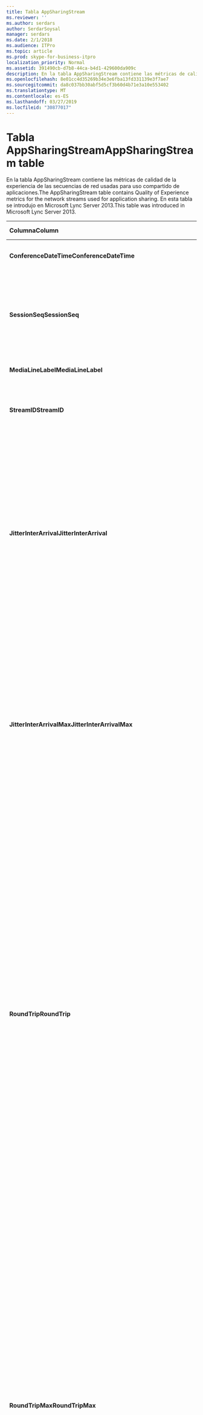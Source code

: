 ```yaml
---
title: Tabla AppSharingStream
ms.reviewer: ''
ms.author: serdars
author: SerdarSoysal
manager: serdars
ms.date: 2/1/2018
ms.audience: ITPro
ms.topic: article
ms.prod: skype-for-business-itpro
localization_priority: Normal
ms.assetid: 391490cb-d7b8-44ca-b4d1-429600da909c
description: En la tabla AppSharingStream contiene las métricas de calidad de la experiencia de las secuencias de red usadas para uso compartido de aplicaciones. En esta tabla se introdujo en Microsoft Lync Server 2013.
ms.openlocfilehash: 8e01cc4d35269b34e3e6fba13fd331139e3f7ae7
ms.sourcegitcommit: da8c037bb30abf5d5cf3b60d4b71e3a10e553402
ms.translationtype: MT
ms.contentlocale: es-ES
ms.lasthandoff: 03/27/2019
ms.locfileid: "30877017"
---
```

# <a name="appsharingstream-table"></a><span data-ttu-id="75a07-104">Tabla AppSharingStream</span><span class="sxs-lookup"><span data-stu-id="75a07-104">AppSharingStream table</span></span>
 
<span data-ttu-id="75a07-105">En la tabla AppSharingStream contiene las métricas de calidad de la experiencia de las secuencias de red usadas para uso compartido de aplicaciones.</span><span class="sxs-lookup"><span data-stu-id="75a07-105">The AppSharingStream table contains Quality of Experience metrics for the network streams used for application sharing.</span></span> <span data-ttu-id="75a07-106">En esta tabla se introdujo en Microsoft Lync Server 2013.</span><span class="sxs-lookup"><span data-stu-id="75a07-106">This table was introduced in Microsoft Lync Server 2013.</span></span>
  
|<span data-ttu-id="75a07-107">**Columna**</span><span class="sxs-lookup"><span data-stu-id="75a07-107">**Column**</span></span>|<span data-ttu-id="75a07-108">**Tipo de datos**</span><span class="sxs-lookup"><span data-stu-id="75a07-108">**Data Type**</span></span>|<span data-ttu-id="75a07-109">**Clave o índice**</span><span class="sxs-lookup"><span data-stu-id="75a07-109">**Key/Index**</span></span>|<span data-ttu-id="75a07-110">**Detalles**</span><span class="sxs-lookup"><span data-stu-id="75a07-110">**Details**</span></span>|
|:-----|:-----|:-----|:-----|
|<span data-ttu-id="75a07-111">**ConferenceDateTime**</span><span class="sxs-lookup"><span data-stu-id="75a07-111">**ConferenceDateTime**</span></span> <br/> |<span data-ttu-id="75a07-112">fecha y hora</span><span class="sxs-lookup"><span data-stu-id="75a07-112">dateTime</span></span>  <br/> |<span data-ttu-id="75a07-113">Principal, externa</span><span class="sxs-lookup"><span data-stu-id="75a07-113">Primary, Foreign</span></span>  <br/> |<span data-ttu-id="75a07-114">Fecha y hora en se inició la sesión.</span><span class="sxs-lookup"><span data-stu-id="75a07-114">Date and time that the session started.</span></span>  <br/> |
|<span data-ttu-id="75a07-115">**SessionSeq**</span><span class="sxs-lookup"><span data-stu-id="75a07-115">**SessionSeq**</span></span> <br/> |<span data-ttu-id="75a07-116">int</span><span class="sxs-lookup"><span data-stu-id="75a07-116">int</span></span>  <br/> |<span data-ttu-id="75a07-117">Principal, externa</span><span class="sxs-lookup"><span data-stu-id="75a07-117">Primary, Foreign</span></span>  <br/> |<span data-ttu-id="75a07-118">Identificador secuencial usado para distinguir entre las sesiones que iniciar en la misma fecha y al mismo tiempo.</span><span class="sxs-lookup"><span data-stu-id="75a07-118">Sequential identifier used to distinguish between sessions that started on the same date and at the same time.</span></span>  <br/> |
|<span data-ttu-id="75a07-119">**MediaLineLabel**</span><span class="sxs-lookup"><span data-stu-id="75a07-119">**MediaLineLabel**</span></span> <br/> |<span data-ttu-id="75a07-120">tinyint</span><span class="sxs-lookup"><span data-stu-id="75a07-120">tinyint</span></span>  <br/> |<span data-ttu-id="75a07-121">Principal, externa</span><span class="sxs-lookup"><span data-stu-id="75a07-121">Primary, Foreign</span></span>  <br/> | <span data-ttu-id="75a07-122">Consulte la [Tabla MediaLine](https://docs.microsoft.com/skypeforbusiness/schema-reference/quality-of-experience-qoe-database-schema/medialine-0).</span><span class="sxs-lookup"><span data-stu-id="75a07-122">See [MediaLine Table](https://docs.microsoft.com/skypeforbusiness/schema-reference/quality-of-experience-qoe-database-schema/medialine-0).</span></span> <br/> |
|<span data-ttu-id="75a07-123">**StreamID**</span><span class="sxs-lookup"><span data-stu-id="75a07-123">**StreamID**</span></span> <br/> |<span data-ttu-id="75a07-124">int</span><span class="sxs-lookup"><span data-stu-id="75a07-124">int</span></span>  <br/> |<span data-ttu-id="75a07-125">Primary</span><span class="sxs-lookup"><span data-stu-id="75a07-125">Primary</span></span>  <br/> |<span data-ttu-id="75a07-126">Identificador único de la aplicación de uso compartido de secuencia.</span><span class="sxs-lookup"><span data-stu-id="75a07-126">Unique identifier of the application sharing stream.</span></span>  <br/> |
|<span data-ttu-id="75a07-127">**JitterInterArrival**</span><span class="sxs-lookup"><span data-stu-id="75a07-127">**JitterInterArrival**</span></span> <br/> |<span data-ttu-id="75a07-128">int</span><span class="sxs-lookup"><span data-stu-id="75a07-128">int</span></span>  <br/> ||<span data-ttu-id="75a07-p103">Valor medio de las vibraciones detectadas entre la llagada de paquetes RTP. (La vibración es una forma de medir la "inestabilidad" de una llamada). Los valores altos de vibración suelen deberse a la congestión o a una sobrecarga del servidor multimedia y dan lugar a la distorsión o pérdida del audio.</span><span class="sxs-lookup"><span data-stu-id="75a07-p103">Average jitter detected between RTP packet arrivals. (Jitter is a measure of the "shakiness" of a call.) High jitter values are typically caused by congestion or an overloaded media server, and result in distorted or lost audio.</span></span>  <br/> |
|<span data-ttu-id="75a07-131">**JitterInterArrivalMax**</span><span class="sxs-lookup"><span data-stu-id="75a07-131">**JitterInterArrivalMax**</span></span> <br/> |<span data-ttu-id="75a07-132">int</span><span class="sxs-lookup"><span data-stu-id="75a07-132">int</span></span>  <br/> ||<span data-ttu-id="75a07-133">Vibración máxima detectado entre llegados de paquete RTP.</span><span class="sxs-lookup"><span data-stu-id="75a07-133">Maximum jitter detected between RTP packet arrivals.</span></span> <span data-ttu-id="75a07-134">(Vibración es una medida de la "inestabilidad" de una llamada). Los valores de vibración alta normalmente causados por la congestión o un servidor de medios sobrecargado y audio distorsionado o perdido como resultado.</span><span class="sxs-lookup"><span data-stu-id="75a07-134">(Jitter is a measure of the "shakiness" of a call.) High jitter values are typically caused by congestion or an overloaded media server, and result in distorted or lost audio.</span></span>  <br/> |
|<span data-ttu-id="75a07-135">**RoundTrip**</span><span class="sxs-lookup"><span data-stu-id="75a07-135">**RoundTrip**</span></span> <br/> |<span data-ttu-id="75a07-136">int</span><span class="sxs-lookup"><span data-stu-id="75a07-136">int</span></span>  <br/> ||<span data-ttu-id="75a07-p105">Tiempo medio (en milisegundos) necesario para que un paquete de protocolo de transporte en tiempo real (RTP) llegue a otro extremo y vuelva. Los tiempos de ida y vuelta de 200 milisegundos o menos se consideran de calidad aceptable.</span><span class="sxs-lookup"><span data-stu-id="75a07-p105">Average amount of (in milliseconds) required for a Real-Time Transport Protocol packet to travel to another endpoint and then back. Round-trip times of 200 milliseconds or less are considered of acceptable quality.</span></span>  <br/> <span data-ttu-id="75a07-p106">Los valores elevados en los tiempos del recorrido de ida y vuelta pueden deberse a que se trata de enrutamientos de llamadas internacionales, una configuración incorrecta del enrutamiento o a la sobrecarga en el servidor de medios y causan dificultades en las conversaciones de audio en tiempo real bidireccionales.</span><span class="sxs-lookup"><span data-stu-id="75a07-p106">High round-trip values can be caused by international call routing; a routing misconfiguration; or an overloaded media server. High round-trip times result in difficulties with two-way, real-time audio conversations.</span></span>  <br/> |
|<span data-ttu-id="75a07-141">**RoundTripMax**</span><span class="sxs-lookup"><span data-stu-id="75a07-141">**RoundTripMax**</span></span> <br/> |<span data-ttu-id="75a07-142">int</span><span class="sxs-lookup"><span data-stu-id="75a07-142">int</span></span>  <br/> ||<span data-ttu-id="75a07-143">Cantidad máxima de (en milisegundos) necesario para que viajar al otro extremo y, a continuación, hacer una copia de un paquete de protocolo de transporte en tiempo real.</span><span class="sxs-lookup"><span data-stu-id="75a07-143">Maximum amount of (in milliseconds) required for a Real-Time Transport Protocol packet to travel to another endpoint and then back.</span></span> <span data-ttu-id="75a07-144">Los tiempos de ida y vuelta de 200 milisegundos o menos se consideran de calidad aceptable.</span><span class="sxs-lookup"><span data-stu-id="75a07-144">Round-trip times of 200 milliseconds or less are considered of acceptable quality.</span></span>  <br/> <span data-ttu-id="75a07-p108">Los valores elevados en los tiempos del recorrido de ida y vuelta pueden deberse a que se trata de enrutamientos de llamadas internacionales, una configuración incorrecta del enrutamiento o a la sobrecarga en el servidor de medios y causan dificultades en las conversaciones de audio en tiempo real bidireccionales.</span><span class="sxs-lookup"><span data-stu-id="75a07-p108">High round-trip values can be caused by international call routing; a routing misconfiguration; or an overloaded media server. High round-trip times result in difficulties with two-way, real-time audio conversations.</span></span>  <br/> |
|<span data-ttu-id="75a07-147">**PacketLossRate**</span><span class="sxs-lookup"><span data-stu-id="75a07-147">**PacketLossRate**</span></span> <br/> |<span data-ttu-id="75a07-148">float</span><span class="sxs-lookup"><span data-stu-id="75a07-148">float</span></span>  <br/> ||<span data-ttu-id="75a07-p109">Tasa media de pérdida de paquetes RTP (se habla de pérdida de paquetes cuando los paquetes RTP, un protocolo utilizado para transmitir audio y vídeo a través de Internet, no llegan a su destino). Una tasa alta de pérdida se suele deber a la congestión, falta de ancho de banda, congestión o interferencias en una conexión inalámbrica o la sobrecarga de un servidor de medios. Generalmente, la pérdida de paquetes da lugar a la pérdida o la distorsión del audio.</span><span class="sxs-lookup"><span data-stu-id="75a07-p109">Average rate of Real-Time Transport Protocol (RTP) packet loss. (Packet loss occurs when RTP packets, a protocol used for transmitting audio and video across the Internet, failed to reach their destination.) High loss rates are generally caused by congestion; lack of bandwidth; wireless congestion or interference; or an overloaded media server. Packet loss typically results in distorted or lost audio.</span></span>  <br/> |
|<span data-ttu-id="75a07-152">**PacketLossRateMax**</span><span class="sxs-lookup"><span data-stu-id="75a07-152">**PacketLossRateMax**</span></span> <br/> |<span data-ttu-id="75a07-153">float</span><span class="sxs-lookup"><span data-stu-id="75a07-153">float</span></span>  <br/> ||<span data-ttu-id="75a07-154">Tasa máxima de pérdida de paquetes de protocolo de transporte en tiempo real (RTP).</span><span class="sxs-lookup"><span data-stu-id="75a07-154">Maximum rate of Real-Time Transport Protocol (RTP) packet loss.</span></span> <span data-ttu-id="75a07-155">(La pérdida de paquetes se produce cuando los paquetes de RTP, un protocolo que se usa para la transmisión de audio y vídeo a través de Internet, no se pudo llegar a su destino.) Tasas de pérdidas alta generalmente causados por la congestión; falta de ancho de banda; congestión inalámbrica o interferencias; o un servidor de medios sobrecargado.</span><span class="sxs-lookup"><span data-stu-id="75a07-155">(Packet loss occurs when RTP packets, a protocol used for transmitting audio and video across the Internet, failed to reach their destination.) High loss rates are generally caused by congestion; lack of bandwidth; wireless congestion or interference; or an overloaded media server.</span></span> <span data-ttu-id="75a07-156">Generalmente, la pérdida de paquetes da lugar a la pérdida o la distorsión del audio.</span><span class="sxs-lookup"><span data-stu-id="75a07-156">Packet loss typically results in distorted or lost audio.</span></span>  <br/> |
|<span data-ttu-id="75a07-157">**PacketUtilization**</span><span class="sxs-lookup"><span data-stu-id="75a07-157">**PacketUtilization**</span></span> <br/> |<span data-ttu-id="75a07-158">int</span><span class="sxs-lookup"><span data-stu-id="75a07-158">int</span></span>  <br/> ||<span data-ttu-id="75a07-159">Número de paquetes enviados.</span><span class="sxs-lookup"><span data-stu-id="75a07-159">Number of packets sent.</span></span>  <br/> |
|<span data-ttu-id="75a07-160">**BandwidthEst**</span><span class="sxs-lookup"><span data-stu-id="75a07-160">**BandwidthEst**</span></span> <br/> |<span data-ttu-id="75a07-161">int</span><span class="sxs-lookup"><span data-stu-id="75a07-161">int</span></span>  <br/> ||<span data-ttu-id="75a07-162">Estimado unidireccional ancho de banda disponible al final de la sesión.</span><span class="sxs-lookup"><span data-stu-id="75a07-162">Estimated one-way bandwidth available at the end of the session.</span></span> <span data-ttu-id="75a07-163">Indica en bits por segundo.</span><span class="sxs-lookup"><span data-stu-id="75a07-163">Reported in bits per second.</span></span>  <br/> |
|<span data-ttu-id="75a07-164">**AppSharingPayloadDescription**</span><span class="sxs-lookup"><span data-stu-id="75a07-164">**AppSharingPayloadDescription**</span></span> <br/> |<span data-ttu-id="75a07-165">int</span><span class="sxs-lookup"><span data-stu-id="75a07-165">int</span></span>  <br/> ||<span data-ttu-id="75a07-166">Descripción de la aplicación de uso compartido de carga.</span><span class="sxs-lookup"><span data-stu-id="75a07-166">Description of the application sharing payload.</span></span>  <br/> |
|<span data-ttu-id="75a07-167">**RelativeOneWayTotal**</span><span class="sxs-lookup"><span data-stu-id="75a07-167">**RelativeOneWayTotal**</span></span> <br/> |<span data-ttu-id="75a07-168">float</span><span class="sxs-lookup"><span data-stu-id="75a07-168">float</span></span>  <br/> ||<span data-ttu-id="75a07-169">Cantidad total de latencia unidireccional.</span><span class="sxs-lookup"><span data-stu-id="75a07-169">Total amount of one-way latency.</span></span> <span data-ttu-id="75a07-170">Latencia unidireccional relativa mide el retraso entre el cliente y el servidor.</span><span class="sxs-lookup"><span data-stu-id="75a07-170">Relative one-way latency measures the delay between the client and the server.</span></span>  <br/> |
|<span data-ttu-id="75a07-171">**RelativeOneWayAverage**</span><span class="sxs-lookup"><span data-stu-id="75a07-171">**RelativeOneWayAverage**</span></span> <br/> |<span data-ttu-id="75a07-172">float</span><span class="sxs-lookup"><span data-stu-id="75a07-172">float</span></span>  <br/> ||<span data-ttu-id="75a07-173">Cantidad promedio de latencia unidireccional.</span><span class="sxs-lookup"><span data-stu-id="75a07-173">Average amount of one-way latency.</span></span> <span data-ttu-id="75a07-174">Latencia unidireccional relativa mide el retraso entre el cliente y el servidor.</span><span class="sxs-lookup"><span data-stu-id="75a07-174">Relative one-way latency measures the delay between the client and the server.</span></span>  <br/> |
|<span data-ttu-id="75a07-175">**RelativeOneWayMax**</span><span class="sxs-lookup"><span data-stu-id="75a07-175">**RelativeOneWayMax**</span></span> <br/> |<span data-ttu-id="75a07-176">float</span><span class="sxs-lookup"><span data-stu-id="75a07-176">float</span></span>  <br/> ||<span data-ttu-id="75a07-177">Cantidad máxima de latencia unidireccional.</span><span class="sxs-lookup"><span data-stu-id="75a07-177">Maximum amount of one-way latency.</span></span> <span data-ttu-id="75a07-178">Latencia unidireccional relativa mide el retraso entre el cliente y el servidor.</span><span class="sxs-lookup"><span data-stu-id="75a07-178">Relative one-way latency measures the delay between the client and the server.</span></span>  <br/> |
|<span data-ttu-id="75a07-179">**RelativeOneWayBurstOccurrences**</span><span class="sxs-lookup"><span data-stu-id="75a07-179">**RelativeOneWayBurstOccurrences**</span></span> <br/> |<span data-ttu-id="75a07-180">int</span><span class="sxs-lookup"><span data-stu-id="75a07-180">int</span></span>  <br/> ||<span data-ttu-id="75a07-181">Repeticiones de ráfagas unidireccional total.</span><span class="sxs-lookup"><span data-stu-id="75a07-181">Total one-way burst occurrences.</span></span> <span data-ttu-id="75a07-182">Una transmisión "ráfagas" es una transmisión que los datos fluyen en ráfagas imprevisibles en contraposición a una secuencia estable.</span><span class="sxs-lookup"><span data-stu-id="75a07-182">A "bursty" transmission is a transmission where data flows in unpredictable bursts as opposed to a steady stream.</span></span> <span data-ttu-id="75a07-183">Esta métrica mide el flujo de datos entre el cliente y el servidor.</span><span class="sxs-lookup"><span data-stu-id="75a07-183">This metric measures data flow between the client and the server.</span></span>  <br/> |
|<span data-ttu-id="75a07-184">**RelativeOneWayBurstDensity**</span><span class="sxs-lookup"><span data-stu-id="75a07-184">**RelativeOneWayBurstDensity**</span></span> <br/> |<span data-ttu-id="75a07-185">float</span><span class="sxs-lookup"><span data-stu-id="75a07-185">float</span></span>  <br/> ||<span data-ttu-id="75a07-186">Densidad de ráfagas unidireccional total.</span><span class="sxs-lookup"><span data-stu-id="75a07-186">Total one-way burst density.</span></span> <span data-ttu-id="75a07-187">Una transmisión "ráfagas" es una transmisión que los datos fluyen en ráfagas imprevisibles en contraposición a una secuencia estable.</span><span class="sxs-lookup"><span data-stu-id="75a07-187">A "bursty" transmission is a transmission where data flows in unpredictable bursts as opposed to a steady stream.</span></span> <span data-ttu-id="75a07-188">Esta métrica mide el flujo de datos entre el cliente y el servidor.</span><span class="sxs-lookup"><span data-stu-id="75a07-188">This metric measures data flow between the client and the server.</span></span>  <br/> |
|<span data-ttu-id="75a07-189">**RelativeOneWayBurstDuration**</span><span class="sxs-lookup"><span data-stu-id="75a07-189">**RelativeOneWayBurstDuration**</span></span> <br/> |<span data-ttu-id="75a07-190">float</span><span class="sxs-lookup"><span data-stu-id="75a07-190">float</span></span>  <br/> ||<span data-ttu-id="75a07-191">Duración de ráfagas unidireccional total.</span><span class="sxs-lookup"><span data-stu-id="75a07-191">Total one-way burst duration.</span></span> <span data-ttu-id="75a07-192">Una transmisión "ráfagas" es una transmisión que los datos fluyen en ráfagas imprevisibles en contraposición a una secuencia estable.</span><span class="sxs-lookup"><span data-stu-id="75a07-192">A "bursty" transmission is a transmission where data flows in unpredictable bursts as opposed to a steady stream.</span></span> <span data-ttu-id="75a07-193">Esta métrica mide el flujo de datos entre el cliente y el servidor.</span><span class="sxs-lookup"><span data-stu-id="75a07-193">This metric measures data flow between the client and the server.</span></span>  <br/> |
|<span data-ttu-id="75a07-194">**RelativeOneWayGapOccurrences**</span><span class="sxs-lookup"><span data-stu-id="75a07-194">**RelativeOneWayGapOccurrences**</span></span> <br/> |<span data-ttu-id="75a07-195">int</span><span class="sxs-lookup"><span data-stu-id="75a07-195">int</span></span>  <br/> ||<span data-ttu-id="75a07-196">Repeticiones de intervalos unidireccional total.</span><span class="sxs-lookup"><span data-stu-id="75a07-196">Total one-way gap occurrences.</span></span> <span data-ttu-id="75a07-197">Una transmisión "ráfagas" es una transmisión que los datos fluyen en ráfagas imprevisibles en contraposición a una secuencia estable; carencias de indican los retrasos entre estas ráfagas.</span><span class="sxs-lookup"><span data-stu-id="75a07-197">A "bursty" transmission is a transmission where data flows in unpredictable bursts as opposed to a steady stream; gaps indicate delays between these bursts.</span></span> <span data-ttu-id="75a07-198">Esta métrica mide el flujo de datos entre el cliente y el servidor.</span><span class="sxs-lookup"><span data-stu-id="75a07-198">This metric measures data flow between the client and the server.</span></span>  <br/> |
|<span data-ttu-id="75a07-199">**RelativeOneWayGapDensity**</span><span class="sxs-lookup"><span data-stu-id="75a07-199">**RelativeOneWayGapDensity**</span></span> <br/> |<span data-ttu-id="75a07-200">float</span><span class="sxs-lookup"><span data-stu-id="75a07-200">float</span></span>  <br/> ||<span data-ttu-id="75a07-201">Densidad de intervalos unidireccional total.</span><span class="sxs-lookup"><span data-stu-id="75a07-201">Total one-way gap density.</span></span> <span data-ttu-id="75a07-202">Una transmisión "ráfagas" es una transmisión que los datos fluyen en ráfagas imprevisibles en contraposición a una secuencia estable; carencias de indican los retrasos entre estas ráfagas.</span><span class="sxs-lookup"><span data-stu-id="75a07-202">A "bursty" transmission is a transmission where data flows in unpredictable bursts as opposed to a steady stream; gaps indicate delays between these bursts.</span></span> <span data-ttu-id="75a07-203">Esta métrica mide el flujo de datos entre el cliente y el servidor.</span><span class="sxs-lookup"><span data-stu-id="75a07-203">This metric measures data flow between the client and the server.</span></span>  <br/> |
|<span data-ttu-id="75a07-204">**RelativeOneWayGapDuration**</span><span class="sxs-lookup"><span data-stu-id="75a07-204">**RelativeOneWayGapDuration**</span></span> <br/> |<span data-ttu-id="75a07-205">float</span><span class="sxs-lookup"><span data-stu-id="75a07-205">float</span></span>  <br/> ||<span data-ttu-id="75a07-206">Duración de intervalos unidireccional total.</span><span class="sxs-lookup"><span data-stu-id="75a07-206">Total one-way gap duration.</span></span> <span data-ttu-id="75a07-207">Una transmisión "ráfagas" es una transmisión que los datos fluyen en ráfagas imprevisibles en contraposición a una secuencia estable; carencias de indican los retrasos entre estas ráfagas.</span><span class="sxs-lookup"><span data-stu-id="75a07-207">A "bursty" transmission is a transmission where data flows in unpredictable bursts as opposed to a steady stream; gaps indicate delays between these bursts.</span></span> <span data-ttu-id="75a07-208">Esta métrica mide el flujo de datos entre el cliente y el servidor.</span><span class="sxs-lookup"><span data-stu-id="75a07-208">This metric measures data flow between the client and the server.</span></span>  <br/> |
|<span data-ttu-id="75a07-209">**ApplicationSharingType**</span><span class="sxs-lookup"><span data-stu-id="75a07-209">**ApplicationSharingType**</span></span> <br/> |<span data-ttu-id="75a07-210">varchar (256)</span><span class="sxs-lookup"><span data-stu-id="75a07-210">varChar(256)</span></span>  <br/> ||<span data-ttu-id="75a07-211">Función de aplicación (que comparte o visualiza) y tipo de contenido.</span><span class="sxs-lookup"><span data-stu-id="75a07-211">Application role (Sharer or Viewer) and content type.</span></span>  <br/> |
|<span data-ttu-id="75a07-212">**RDPTileProcessingLatencyTotal**</span><span class="sxs-lookup"><span data-stu-id="75a07-212">**RDPTileProcessingLatencyTotal**</span></span> <br/> |<span data-ttu-id="75a07-213">float</span><span class="sxs-lookup"><span data-stu-id="75a07-213">float</span></span>  <br/> ||<span data-ttu-id="75a07-214">Tiempo total de procesamiento de protocolo de escritorio remoto (RDP) se organizan en mosaico.</span><span class="sxs-lookup"><span data-stu-id="75a07-214">Total processing time for remote desktop protocol (RDP) tiles.</span></span> <span data-ttu-id="75a07-215">Un total superior es igual a un retraso en la experiencia de visualización más largo.</span><span class="sxs-lookup"><span data-stu-id="75a07-215">A higher total equates to a longer delay in the viewing experience.</span></span>  <br/> |
|<span data-ttu-id="75a07-216">**RDPTileProcessingLatencyAverage**</span><span class="sxs-lookup"><span data-stu-id="75a07-216">**RDPTileProcessingLatencyAverage**</span></span> <br/> |<span data-ttu-id="75a07-217">float</span><span class="sxs-lookup"><span data-stu-id="75a07-217">float</span></span>  <br/> ||<span data-ttu-id="75a07-218">Promedio de tiempo de procesamiento de protocolo de escritorio remoto (RDP de) mosaicos.</span><span class="sxs-lookup"><span data-stu-id="75a07-218">Average processing time for remote desktop protocol (RDP) tiles.</span></span> <span data-ttu-id="75a07-219">Un total superior es igual a un retraso en la experiencia de visualización más largo.</span><span class="sxs-lookup"><span data-stu-id="75a07-219">A higher total equates to a longer delay in the viewing experience.</span></span>  <br/> |
|<span data-ttu-id="75a07-220">**RDPTileProcessingLatencyMax**</span><span class="sxs-lookup"><span data-stu-id="75a07-220">**RDPTileProcessingLatencyMax**</span></span> <br/> |<span data-ttu-id="75a07-221">float</span><span class="sxs-lookup"><span data-stu-id="75a07-221">float</span></span>  <br/> ||<span data-ttu-id="75a07-222">Tiempo máximo de procesamiento de protocolo de escritorio remoto (RDP) se organizan en mosaico.</span><span class="sxs-lookup"><span data-stu-id="75a07-222">Maximum processing time for remote desktop protocol (RDP) tiles.</span></span> <span data-ttu-id="75a07-223">Un total superior es igual a un retraso en la experiencia de visualización más largo.</span><span class="sxs-lookup"><span data-stu-id="75a07-223">A higher total equates to a longer delay in the viewing experience.</span></span>  <br/> |
|<span data-ttu-id="75a07-224">**RDPTileProcessingLatencyBurstOccurrences**</span><span class="sxs-lookup"><span data-stu-id="75a07-224">**RDPTileProcessingLatencyBurstOccurrences**</span></span> <br/> |<span data-ttu-id="75a07-225">int</span><span class="sxs-lookup"><span data-stu-id="75a07-225">int</span></span>  <br/> ||<span data-ttu-id="75a07-226">Repeticiones de ráfagas en el tiempo de procesamiento de protocolo de escritorio remoto (RDP) mosaicos.</span><span class="sxs-lookup"><span data-stu-id="75a07-226">Burst occurrences in the processing time for remote desktop protocol (RDP) tiles.</span></span> <span data-ttu-id="75a07-227">Una transmisión "ráfagas" es una transmisión que los datos fluyen en ráfagas imprevisibles en contraposición a una secuencia estable.</span><span class="sxs-lookup"><span data-stu-id="75a07-227">A "bursty" transmission is a transmission where data flows in unpredictable bursts as opposed to a steady stream.</span></span>  <br/> |
|<span data-ttu-id="75a07-228">**RDPTileProcessingLatencyBurstDensity**</span><span class="sxs-lookup"><span data-stu-id="75a07-228">**RDPTileProcessingLatencyBurstDensity**</span></span> <br/> |<span data-ttu-id="75a07-229">float</span><span class="sxs-lookup"><span data-stu-id="75a07-229">float</span></span>  <br/> ||<span data-ttu-id="75a07-230">Densidad de ráfagas en el tiempo de procesamiento de protocolo de escritorio remoto (RDP) mosaicos.</span><span class="sxs-lookup"><span data-stu-id="75a07-230">Burst density in the processing time for remote desktop protocol (RDP) tiles.</span></span> <span data-ttu-id="75a07-231">Una transmisión "ráfagas" es una transmisión que los datos fluyen en ráfagas imprevisibles en contraposición a una secuencia estable.</span><span class="sxs-lookup"><span data-stu-id="75a07-231">A "bursty" transmission is a transmission where data flows in unpredictable bursts as opposed to a steady stream.</span></span>  <br/> |
|<span data-ttu-id="75a07-232">**RDPTileProcessingLatencyBurstDuration**</span><span class="sxs-lookup"><span data-stu-id="75a07-232">**RDPTileProcessingLatencyBurstDuration**</span></span> <br/> |<span data-ttu-id="75a07-233">float</span><span class="sxs-lookup"><span data-stu-id="75a07-233">float</span></span>  <br/> ||<span data-ttu-id="75a07-234">Duración en el tiempo de procesamiento de protocolo de escritorio remoto (RDP) mosaicos de ráfagas.</span><span class="sxs-lookup"><span data-stu-id="75a07-234">Burst duration in the processing time for remote desktop protocol (RDP) tiles.</span></span> <span data-ttu-id="75a07-235">Una transmisión "ráfagas" es una transmisión que los datos fluyen en ráfagas imprevisibles en contraposición a una secuencia estable.</span><span class="sxs-lookup"><span data-stu-id="75a07-235">A "bursty" transmission is a transmission where data flows in unpredictable bursts as opposed to a steady stream.</span></span>  <br/> |
|<span data-ttu-id="75a07-236">**RDPTileProcessingLatencyGapOccurrences**</span><span class="sxs-lookup"><span data-stu-id="75a07-236">**RDPTileProcessingLatencyGapOccurrences**</span></span> <br/> |<span data-ttu-id="75a07-237">int</span><span class="sxs-lookup"><span data-stu-id="75a07-237">int</span></span>  <br/> ||<span data-ttu-id="75a07-238">Repeticiones de intervalos en el tiempo de procesamiento de protocolo de escritorio remoto (RDP) mosaicos.</span><span class="sxs-lookup"><span data-stu-id="75a07-238">Gap occurrences in the processing time for remote desktop protocol (RDP) tiles.</span></span>  <br/> |
|<span data-ttu-id="75a07-239">**RDPTileProcessingLatencyGapDensity**</span><span class="sxs-lookup"><span data-stu-id="75a07-239">**RDPTileProcessingLatencyGapDensity**</span></span> <br/> |<span data-ttu-id="75a07-240">float</span><span class="sxs-lookup"><span data-stu-id="75a07-240">float</span></span>  <br/> ||<span data-ttu-id="75a07-241">Densidad de intervalos en el tiempo de procesamiento de protocolo de escritorio remoto (RDP) se organizan en mosaico.</span><span class="sxs-lookup"><span data-stu-id="75a07-241">Gap density in the processing time for remote desktop protocol (RDP) tiles.</span></span> <span data-ttu-id="75a07-242">Densidad de intervalos bajo equivale a una mejor experiencia de visualización.</span><span class="sxs-lookup"><span data-stu-id="75a07-242">Low gap density equates to a better viewing experience.</span></span>  <br/> |
|<span data-ttu-id="75a07-243">**RDPTileProcessingLatencyGapDuration**</span><span class="sxs-lookup"><span data-stu-id="75a07-243">**RDPTileProcessingLatencyGapDuration**</span></span> <br/> |<span data-ttu-id="75a07-244">float</span><span class="sxs-lookup"><span data-stu-id="75a07-244">float</span></span>  <br/> ||<span data-ttu-id="75a07-245">Duración de intervalos en el tiempo de procesamiento de protocolo de escritorio remoto (RDP) se organizan en mosaico.</span><span class="sxs-lookup"><span data-stu-id="75a07-245">Gap duration in the processing time for remote desktop protocol (RDP) tiles.</span></span> <span data-ttu-id="75a07-246">Las duraciones de espacio corto equivalen a una mejor experiencia de visualización.</span><span class="sxs-lookup"><span data-stu-id="75a07-246">Short gap durations equate to a better viewing experience.</span></span>  <br/> |
|<span data-ttu-id="75a07-247">**CaptureTileRateTotal**</span><span class="sxs-lookup"><span data-stu-id="75a07-247">**CaptureTileRateTotal**</span></span> <br/> |<span data-ttu-id="75a07-248">float</span><span class="sxs-lookup"><span data-stu-id="75a07-248">float</span></span>  <br/> ||<span data-ttu-id="75a07-249">Tasa total de datos capturados (en datos por segundo).</span><span class="sxs-lookup"><span data-stu-id="75a07-249">Total rate of captured tiles (in tiles per second).</span></span>  <br/> |
|<span data-ttu-id="75a07-250">**CaptureTileRateAverage**</span><span class="sxs-lookup"><span data-stu-id="75a07-250">**CaptureTileRateAverage**</span></span> <br/> |<span data-ttu-id="75a07-251">float</span><span class="sxs-lookup"><span data-stu-id="75a07-251">float</span></span>  <br/> ||<span data-ttu-id="75a07-252">Velocidad media de datos capturados (en datos por segundo).</span><span class="sxs-lookup"><span data-stu-id="75a07-252">Average rate of captured tiles (in tiles per second).</span></span>  <br/> |
|<span data-ttu-id="75a07-253">**CaptureTileRateMax**</span><span class="sxs-lookup"><span data-stu-id="75a07-253">**CaptureTileRateMax**</span></span> <br/> |<span data-ttu-id="75a07-254">float</span><span class="sxs-lookup"><span data-stu-id="75a07-254">float</span></span>  <br/> ||<span data-ttu-id="75a07-255">Tasa máxima de datos capturados (en datos por segundo).</span><span class="sxs-lookup"><span data-stu-id="75a07-255">Maximum rate of captured tiles (in tiles per second).</span></span>  <br/> |
|<span data-ttu-id="75a07-256">**CaptureTileRateBurstOccurrences**</span><span class="sxs-lookup"><span data-stu-id="75a07-256">**CaptureTileRateBurstOccurrences**</span></span> <br/> |<span data-ttu-id="75a07-257">en t</span><span class="sxs-lookup"><span data-stu-id="75a07-257">in t</span></span>  <br/> ||<span data-ttu-id="75a07-258">Repeticiones de ráfagas en la tasa de datos capturados (en datos por segundo).</span><span class="sxs-lookup"><span data-stu-id="75a07-258">Burst occurrences in the rate of captured tiles (in tiles per second).</span></span>  <br/> |
|<span data-ttu-id="75a07-259">**CaptureTileRateBurstDensity**</span><span class="sxs-lookup"><span data-stu-id="75a07-259">**CaptureTileRateBurstDensity**</span></span> <br/> |<span data-ttu-id="75a07-260">float</span><span class="sxs-lookup"><span data-stu-id="75a07-260">float</span></span>  <br/> ||<span data-ttu-id="75a07-261">Densidad de ráfagas en la tasa de datos capturados (en datos por segundo).</span><span class="sxs-lookup"><span data-stu-id="75a07-261">Burst density in the rate of captured tiles (in tiles per second).</span></span>  <br/> |
|<span data-ttu-id="75a07-262">**CaptureTileRateBurstDuration**</span><span class="sxs-lookup"><span data-stu-id="75a07-262">**CaptureTileRateBurstDuration**</span></span> <br/> |<span data-ttu-id="75a07-263">float</span><span class="sxs-lookup"><span data-stu-id="75a07-263">float</span></span>  <br/> ||<span data-ttu-id="75a07-264">Duración de ráfagas en la tasa de datos capturados (en datos por segundo).</span><span class="sxs-lookup"><span data-stu-id="75a07-264">Burst duration in the rate of captured tiles (in tiles per second).</span></span>  <br/> |
|<span data-ttu-id="75a07-265">**CaptureTileRateGapOccurrences**</span><span class="sxs-lookup"><span data-stu-id="75a07-265">**CaptureTileRateGapOccurrences**</span></span> <br/> |<span data-ttu-id="75a07-266">int</span><span class="sxs-lookup"><span data-stu-id="75a07-266">int</span></span>  <br/> ||<span data-ttu-id="75a07-267">Repeticiones de intervalos en la tasa de datos capturados (en datos por segundo).</span><span class="sxs-lookup"><span data-stu-id="75a07-267">Gap occurrences in the rate of captured tiles (in tiles per second).</span></span>  <br/> |
|<span data-ttu-id="75a07-268">**CaptureTileRateGapDensity**</span><span class="sxs-lookup"><span data-stu-id="75a07-268">**CaptureTileRateGapDensity**</span></span> <br/> |<span data-ttu-id="75a07-269">float</span><span class="sxs-lookup"><span data-stu-id="75a07-269">float</span></span>  <br/> ||<span data-ttu-id="75a07-270">Densidad de intervalos en la tasa de datos capturados (en datos por segundo).</span><span class="sxs-lookup"><span data-stu-id="75a07-270">Gap density in the rate of captured tiles (in tiles per second).</span></span>  <br/> |
|<span data-ttu-id="75a07-271">**CaptureTileRateGapDuration**</span><span class="sxs-lookup"><span data-stu-id="75a07-271">**CaptureTileRateGapDuration**</span></span> <br/> |<span data-ttu-id="75a07-272">float</span><span class="sxs-lookup"><span data-stu-id="75a07-272">float</span></span>  <br/> ||<span data-ttu-id="75a07-273">Duración de intervalos en la tasa de datos capturados (en datos por segundo).</span><span class="sxs-lookup"><span data-stu-id="75a07-273">Gap duration in the rate of captured tiles (in tiles per second).</span></span>  <br/> |
|<span data-ttu-id="75a07-274">**SpoiledTilePercentTotal**</span><span class="sxs-lookup"><span data-stu-id="75a07-274">**SpoiledTilePercentTotal**</span></span> <br/> |<span data-ttu-id="75a07-275">float</span><span class="sxs-lookup"><span data-stu-id="75a07-275">float</span></span>  <br/> ||<span data-ttu-id="75a07-276">Porcentaje total de contenido que no llega al visor pero descartado y sobrescrito con contenido nuevo.</span><span class="sxs-lookup"><span data-stu-id="75a07-276">Total percentage of the content that did not reach the viewer but was instead discarded and overwritten by fresh content.</span></span>  <br/> |
|<span data-ttu-id="75a07-277">**SpoiledTilePercentAverage**</span><span class="sxs-lookup"><span data-stu-id="75a07-277">**SpoiledTilePercentAverage**</span></span> <br/> |<span data-ttu-id="75a07-278">float</span><span class="sxs-lookup"><span data-stu-id="75a07-278">float</span></span>  <br/> ||<span data-ttu-id="75a07-279">Porcentaje promedio de contenido que no llega al visor pero descartado y sobrescrito con contenido nuevo.</span><span class="sxs-lookup"><span data-stu-id="75a07-279">Average percentage of the content that did not reach the viewer but was instead discarded and overwritten by fresh content.</span></span>  <br/> |
|<span data-ttu-id="75a07-280">**SpoiledTilePercentMax**</span><span class="sxs-lookup"><span data-stu-id="75a07-280">**SpoiledTilePercentMax**</span></span> <br/> |<span data-ttu-id="75a07-281">float</span><span class="sxs-lookup"><span data-stu-id="75a07-281">float</span></span>  <br/> ||<span data-ttu-id="75a07-282">Porcentaje máximo de contenido que no llega al visor pero descartado y sobrescrito con contenido nuevo.</span><span class="sxs-lookup"><span data-stu-id="75a07-282">Maximum percentage of the content that did not reach the viewer but was instead discarded and overwritten by fresh content.</span></span>  <br/> |
|<span data-ttu-id="75a07-283">**SpoiledTilePercentBurstOccurrences**</span><span class="sxs-lookup"><span data-stu-id="75a07-283">**SpoiledTilePercentBurstOccurrences**</span></span> <br/> |<span data-ttu-id="75a07-284">int</span><span class="sxs-lookup"><span data-stu-id="75a07-284">int</span></span>  <br/> ||<span data-ttu-id="75a07-285">Ráfagas de repeticiones para el contenido que no llega al visor pero descartado y sobrescrito con contenido nuevo.</span><span class="sxs-lookup"><span data-stu-id="75a07-285">Burst occurrences for the content that did not reach the viewer but was instead discarded and overwritten by fresh content.</span></span>  <br/> |
|<span data-ttu-id="75a07-286">**SpoiledTilePercentBurstDensity**</span><span class="sxs-lookup"><span data-stu-id="75a07-286">**SpoiledTilePercentBurstDensity**</span></span> <br/> |<span data-ttu-id="75a07-287">float</span><span class="sxs-lookup"><span data-stu-id="75a07-287">float</span></span>  <br/> ||<span data-ttu-id="75a07-288">Ráfagas densidad para el contenido que no llega al visor pero descartado y sobrescrito con contenido nuevo.</span><span class="sxs-lookup"><span data-stu-id="75a07-288">Burst density for the content that did not reach the viewer but was instead discarded and overwritten by fresh content.</span></span>  <br/> |
|<span data-ttu-id="75a07-289">**SpoiledTilePercentBurstDuration**</span><span class="sxs-lookup"><span data-stu-id="75a07-289">**SpoiledTilePercentBurstDuration**</span></span> <br/> |<span data-ttu-id="75a07-290">float</span><span class="sxs-lookup"><span data-stu-id="75a07-290">float</span></span>  <br/> ||<span data-ttu-id="75a07-291">Ráfagas de duración para el contenido que no llega al visor pero descartado y sobrescrito con contenido nuevo.</span><span class="sxs-lookup"><span data-stu-id="75a07-291">Burst duration for the content that did not reach the viewer but was instead discarded and overwritten by fresh content.</span></span>  <br/> |
|<span data-ttu-id="75a07-292">**SpoiledTilePercentGapOccurrences**</span><span class="sxs-lookup"><span data-stu-id="75a07-292">**SpoiledTilePercentGapOccurrences**</span></span> <br/> |<span data-ttu-id="75a07-293">int</span><span class="sxs-lookup"><span data-stu-id="75a07-293">int</span></span>  <br/> ||<span data-ttu-id="75a07-294">Repeticiones de intervalos en el contenido que no llega al visor pero descartado y sobrescrito con contenido nuevo.</span><span class="sxs-lookup"><span data-stu-id="75a07-294">Gap occurrences for the content that did not reach the viewer but was instead discarded and overwritten by fresh content.</span></span>  <br/> |
|<span data-ttu-id="75a07-295">**SpoiledTilePercentGapDensity**</span><span class="sxs-lookup"><span data-stu-id="75a07-295">**SpoiledTilePercentGapDensity**</span></span> <br/> |<span data-ttu-id="75a07-296">float</span><span class="sxs-lookup"><span data-stu-id="75a07-296">float</span></span>  <br/> ||<span data-ttu-id="75a07-297">Densidad de intervalos en el contenido que no llega al visor pero descartado y sobrescrito con contenido nuevo.</span><span class="sxs-lookup"><span data-stu-id="75a07-297">Gap density for the content that did not reach the viewer but was instead discarded and overwritten by fresh content.</span></span>  <br/> |
|<span data-ttu-id="75a07-298">**SpoiledTilePercentGapDuration**</span><span class="sxs-lookup"><span data-stu-id="75a07-298">**SpoiledTilePercentGapDuration**</span></span> <br/> |<span data-ttu-id="75a07-299">float</span><span class="sxs-lookup"><span data-stu-id="75a07-299">float</span></span>  <br/> ||<span data-ttu-id="75a07-300">Duración de intervalos en el contenido que no llega al visor pero descartado y sobrescrito con contenido nuevo.</span><span class="sxs-lookup"><span data-stu-id="75a07-300">Gap duration for the content that did not reach the viewer but was instead discarded and overwritten by fresh content.</span></span>  <br/> |
|<span data-ttu-id="75a07-301">**ScrapingFrameRateTotal**</span><span class="sxs-lookup"><span data-stu-id="75a07-301">**ScrapingFrameRateTotal**</span></span> <br/> |<span data-ttu-id="75a07-302">float</span><span class="sxs-lookup"><span data-stu-id="75a07-302">float</span></span>  <br/> ||<span data-ttu-id="75a07-303">Número total de marcos descartados desde el origen de gráficos.</span><span class="sxs-lookup"><span data-stu-id="75a07-303">Total number of frames scraped from the graphics source.</span></span>  <br/> |
|<span data-ttu-id="75a07-304">**ScrapingFrameRateAverage**</span><span class="sxs-lookup"><span data-stu-id="75a07-304">**ScrapingFrameRateAverage**</span></span> <br/> |<span data-ttu-id="75a07-305">float</span><span class="sxs-lookup"><span data-stu-id="75a07-305">float</span></span>  <br/> ||<span data-ttu-id="75a07-306">Número medio de marcos descartados desde el origen de gráficos.</span><span class="sxs-lookup"><span data-stu-id="75a07-306">Average number of frames scraped from the graphics source.</span></span>  <br/> |
|<span data-ttu-id="75a07-307">**ScrapingFrameRateMax**</span><span class="sxs-lookup"><span data-stu-id="75a07-307">**ScrapingFrameRateMax**</span></span> <br/> |<span data-ttu-id="75a07-308">float</span><span class="sxs-lookup"><span data-stu-id="75a07-308">float</span></span>  <br/> ||<span data-ttu-id="75a07-309">Número máximo de marcos descartados desde el origen de gráficos.</span><span class="sxs-lookup"><span data-stu-id="75a07-309">Maximum number of frames scraped from the graphics source.</span></span>  <br/> |
|<span data-ttu-id="75a07-310">**ScrapingFrameRateBurstOccurrences**</span><span class="sxs-lookup"><span data-stu-id="75a07-310">**ScrapingFrameRateBurstOccurrences**</span></span> <br/> |<span data-ttu-id="75a07-311">int</span><span class="sxs-lookup"><span data-stu-id="75a07-311">int</span></span>  <br/> ||<span data-ttu-id="75a07-312">Repeticiones de ráfagas en los marcos descartados desde el origen de gráficos.</span><span class="sxs-lookup"><span data-stu-id="75a07-312">Burst occurrences in the frames scraped from the graphics source.</span></span>  <br/> |
|<span data-ttu-id="75a07-313">**ScrapingFrameRateBurstDensity**</span><span class="sxs-lookup"><span data-stu-id="75a07-313">**ScrapingFrameRateBurstDensity**</span></span> <br/> |<span data-ttu-id="75a07-314">float</span><span class="sxs-lookup"><span data-stu-id="75a07-314">float</span></span>  <br/> ||<span data-ttu-id="75a07-315">Densidad de ráfagas en los marcos descartados desde el origen de gráficos.</span><span class="sxs-lookup"><span data-stu-id="75a07-315">Burst density in the frames scraped from the graphics source.</span></span>  <br/> |
|<span data-ttu-id="75a07-316">**ScrapingFrameRateBurstDuration**</span><span class="sxs-lookup"><span data-stu-id="75a07-316">**ScrapingFrameRateBurstDuration**</span></span> <br/> |<span data-ttu-id="75a07-317">float</span><span class="sxs-lookup"><span data-stu-id="75a07-317">float</span></span>  <br/> ||<span data-ttu-id="75a07-318">Duración de ráfagas en los marcos descartados desde el origen de gráficos.</span><span class="sxs-lookup"><span data-stu-id="75a07-318">Burst duration in the frames scraped from the graphics source.</span></span>  <br/> |
|<span data-ttu-id="75a07-319">**ScrapingFrameRateGapOccurrences**</span><span class="sxs-lookup"><span data-stu-id="75a07-319">**ScrapingFrameRateGapOccurrences**</span></span> <br/> |<span data-ttu-id="75a07-320">int</span><span class="sxs-lookup"><span data-stu-id="75a07-320">int</span></span>  <br/> ||<span data-ttu-id="75a07-321">Repeticiones de intervalos en los marcos descartados desde el origen de gráficos.</span><span class="sxs-lookup"><span data-stu-id="75a07-321">Gap occurrences in the frames scraped from the graphics source.</span></span>  <br/> |
|<span data-ttu-id="75a07-322">**ScrapingFrameRateGapDensity**</span><span class="sxs-lookup"><span data-stu-id="75a07-322">**ScrapingFrameRateGapDensity**</span></span> <br/> |<span data-ttu-id="75a07-323">float</span><span class="sxs-lookup"><span data-stu-id="75a07-323">float</span></span>  <br/> ||<span data-ttu-id="75a07-324">Densidad de intervalos en los marcos descartados desde el origen de gráficos.</span><span class="sxs-lookup"><span data-stu-id="75a07-324">Gap density in the frames scraped from the graphics source.</span></span>  <br/> |
|<span data-ttu-id="75a07-325">**ScrapingFrameRateGapDuration**</span><span class="sxs-lookup"><span data-stu-id="75a07-325">**ScrapingFrameRateGapDuration**</span></span> <br/> |<span data-ttu-id="75a07-326">float</span><span class="sxs-lookup"><span data-stu-id="75a07-326">float</span></span>  <br/> ||<span data-ttu-id="75a07-327">Duración de intervalos en los marcos descartados desde el origen de gráficos.</span><span class="sxs-lookup"><span data-stu-id="75a07-327">Gap duration in the frames scraped from the graphics source.</span></span>  <br/> |
|<span data-ttu-id="75a07-328">**IncomingTileRateTotal**</span><span class="sxs-lookup"><span data-stu-id="75a07-328">**IncomingTileRateTotal**</span></span> <br/> |<span data-ttu-id="75a07-329">float</span><span class="sxs-lookup"><span data-stu-id="75a07-329">float</span></span>  <br/> ||<span data-ttu-id="75a07-330">Total de la tasa de tramas de entrada recibidos por el Visor.</span><span class="sxs-lookup"><span data-stu-id="75a07-330">Total incoming frame rate as received by the viewer.</span></span>  <br/> |
|<span data-ttu-id="75a07-331">**IncomingTileRateAverage**</span><span class="sxs-lookup"><span data-stu-id="75a07-331">**IncomingTileRateAverage**</span></span> <br/> |<span data-ttu-id="75a07-332">float</span><span class="sxs-lookup"><span data-stu-id="75a07-332">float</span></span>  <br/> ||<span data-ttu-id="75a07-333">Promedio de tasa de tramas de entrada recibidos por el Visor.</span><span class="sxs-lookup"><span data-stu-id="75a07-333">Average incoming frame rate as received by the viewer.</span></span>  <br/> |
|<span data-ttu-id="75a07-334">**IncomingTileRateMax**</span><span class="sxs-lookup"><span data-stu-id="75a07-334">**IncomingTileRateMax**</span></span> <br/> |<span data-ttu-id="75a07-335">float</span><span class="sxs-lookup"><span data-stu-id="75a07-335">float</span></span>  <br/> ||<span data-ttu-id="75a07-336">Tasa de datos de entrada máxima recibidos por el Visor.</span><span class="sxs-lookup"><span data-stu-id="75a07-336">Maximum incoming tile rate as received by the viewer.</span></span>  <br/> |
|<span data-ttu-id="75a07-337">**IncomingTileRateBurstOccurrences**</span><span class="sxs-lookup"><span data-stu-id="75a07-337">**IncomingTileRateBurstOccurrences**</span></span> <br/> |<span data-ttu-id="75a07-338">int</span><span class="sxs-lookup"><span data-stu-id="75a07-338">int</span></span>  <br/> ||<span data-ttu-id="75a07-339">Repeticiones de ráfagas en la tasa de datos entrantes recibidos por el Visor.</span><span class="sxs-lookup"><span data-stu-id="75a07-339">Burst occurrences in the incoming tile rate as received by the viewer.</span></span>  <br/> |
|<span data-ttu-id="75a07-340">**IncomingTileRateBurstDensity**</span><span class="sxs-lookup"><span data-stu-id="75a07-340">**IncomingTileRateBurstDensity**</span></span> <br/> |<span data-ttu-id="75a07-341">float</span><span class="sxs-lookup"><span data-stu-id="75a07-341">float</span></span>  <br/> ||<span data-ttu-id="75a07-342">Densidad de ráfagas en la tasa de datos entrantes recibidos por el Visor.</span><span class="sxs-lookup"><span data-stu-id="75a07-342">Burst density in the incoming tile rate as received by the viewer.</span></span>  <br/> |
|<span data-ttu-id="75a07-343">**IncomingTileRateBurstDuration**</span><span class="sxs-lookup"><span data-stu-id="75a07-343">**IncomingTileRateBurstDuration**</span></span> <br/> |<span data-ttu-id="75a07-344">float</span><span class="sxs-lookup"><span data-stu-id="75a07-344">float</span></span>  <br/> ||<span data-ttu-id="75a07-345">Duración de ráfagas en la tasa de datos entrantes recibidos por el Visor.</span><span class="sxs-lookup"><span data-stu-id="75a07-345">Burst duration in the incoming tile rate as received by the viewer.</span></span>  <br/> |
|<span data-ttu-id="75a07-346">**IncomingTileRateGapOccurrences**</span><span class="sxs-lookup"><span data-stu-id="75a07-346">**IncomingTileRateGapOccurrences**</span></span> <br/> |<span data-ttu-id="75a07-347">int</span><span class="sxs-lookup"><span data-stu-id="75a07-347">int</span></span>  <br/> ||<span data-ttu-id="75a07-348">Repeticiones de intervalos de la tasa de datos entrantes recibidos por el Visor.</span><span class="sxs-lookup"><span data-stu-id="75a07-348">Gap occurrences in the incoming tile rate as received by the viewer.</span></span>  <br/> |
|<span data-ttu-id="75a07-349">**IncomingTileRateGapDensity**</span><span class="sxs-lookup"><span data-stu-id="75a07-349">**IncomingTileRateGapDensity**</span></span> <br/> |<span data-ttu-id="75a07-350">float</span><span class="sxs-lookup"><span data-stu-id="75a07-350">float</span></span>  <br/> ||<span data-ttu-id="75a07-351">Densidad de intervalos de la tasa de datos entrantes recibidos por el Visor.</span><span class="sxs-lookup"><span data-stu-id="75a07-351">Gap density in the incoming tile rate as received by the viewer.</span></span>  <br/> |
|<span data-ttu-id="75a07-352">**IncomingTileRateGapDuration**</span><span class="sxs-lookup"><span data-stu-id="75a07-352">**IncomingTileRateGapDuration**</span></span> <br/> |<span data-ttu-id="75a07-353">float</span><span class="sxs-lookup"><span data-stu-id="75a07-353">float</span></span>  <br/> ||<span data-ttu-id="75a07-354">Duración de intervalos de la tasa de datos entrantes recibidos por el Visor.</span><span class="sxs-lookup"><span data-stu-id="75a07-354">Gap duration in the incoming tile rate as received by the viewer.</span></span>  <br/> |
|<span data-ttu-id="75a07-355">**IncomingFrameRateTotal**</span><span class="sxs-lookup"><span data-stu-id="75a07-355">**IncomingFrameRateTotal**</span></span> <br/> |<span data-ttu-id="75a07-356">float</span><span class="sxs-lookup"><span data-stu-id="75a07-356">float</span></span>  <br/> ||<span data-ttu-id="75a07-357">Total de la tasa de tramas de entrada recibidos por el Visor.</span><span class="sxs-lookup"><span data-stu-id="75a07-357">Total incoming frame rate as received by the viewer.</span></span>  <br/> |
|<span data-ttu-id="75a07-358">**IncomingFrameRateAverage**</span><span class="sxs-lookup"><span data-stu-id="75a07-358">**IncomingFrameRateAverage**</span></span> <br/> |<span data-ttu-id="75a07-359">float</span><span class="sxs-lookup"><span data-stu-id="75a07-359">float</span></span>  <br/> ||<span data-ttu-id="75a07-360">Promedio de tasa de tramas de entrada recibidos por el Visor.</span><span class="sxs-lookup"><span data-stu-id="75a07-360">Average incoming frame rate as received by the viewer.</span></span>  <br/> |
|<span data-ttu-id="75a07-361">**IncomingFrameRateMax**</span><span class="sxs-lookup"><span data-stu-id="75a07-361">**IncomingFrameRateMax**</span></span> <br/> |<span data-ttu-id="75a07-362">float</span><span class="sxs-lookup"><span data-stu-id="75a07-362">float</span></span>  <br/> ||<span data-ttu-id="75a07-363">Máxima velocidad de fotogramas entrantes recibidas por el Visor.</span><span class="sxs-lookup"><span data-stu-id="75a07-363">Maximum incoming frame rate as received by the viewer.</span></span>  <br/> |
|<span data-ttu-id="75a07-364">**IncomingFrameRateBurstOccurrences**</span><span class="sxs-lookup"><span data-stu-id="75a07-364">**IncomingFrameRateBurstOccurrences**</span></span> <br/> |<span data-ttu-id="75a07-365">int</span><span class="sxs-lookup"><span data-stu-id="75a07-365">int</span></span>  <br/> ||<span data-ttu-id="75a07-366">Repeticiones de ráfagas en la tasa de tramas de entrada recibidos por el Visor.</span><span class="sxs-lookup"><span data-stu-id="75a07-366">Burst occurrences in the incoming frame rate as received by the viewer.</span></span>  <br/> |
|<span data-ttu-id="75a07-367">**IncomingFrameRateBurstDensity**</span><span class="sxs-lookup"><span data-stu-id="75a07-367">**IncomingFrameRateBurstDensity**</span></span> <br/> |<span data-ttu-id="75a07-368">float</span><span class="sxs-lookup"><span data-stu-id="75a07-368">float</span></span>  <br/> ||<span data-ttu-id="75a07-369">Densidad de ráfagas en la tasa de tramas de entrada recibidos por el Visor.</span><span class="sxs-lookup"><span data-stu-id="75a07-369">Burst density in the incoming frame rate as received by the viewer.</span></span>  <br/> |
|<span data-ttu-id="75a07-370">**IncomingFrameRateBurstDuration**</span><span class="sxs-lookup"><span data-stu-id="75a07-370">**IncomingFrameRateBurstDuration**</span></span> <br/> |<span data-ttu-id="75a07-371">float</span><span class="sxs-lookup"><span data-stu-id="75a07-371">float</span></span>  <br/> ||<span data-ttu-id="75a07-372">Duración de ráfagas en la tasa de tramas de entrada recibidos por el Visor.</span><span class="sxs-lookup"><span data-stu-id="75a07-372">Burst duration in the incoming frame rate as received by the viewer.</span></span>  <br/> |
|<span data-ttu-id="75a07-373">**IncomingFrameRateGapOccurrences**</span><span class="sxs-lookup"><span data-stu-id="75a07-373">**IncomingFrameRateGapOccurrences**</span></span> <br/> |<span data-ttu-id="75a07-374">int</span><span class="sxs-lookup"><span data-stu-id="75a07-374">int</span></span>  <br/> ||<span data-ttu-id="75a07-375">Repeticiones de intervalos de la tasa de tramas de entrada recibidos por el Visor.</span><span class="sxs-lookup"><span data-stu-id="75a07-375">Gap occurrences in the incoming frame rate as received by the viewer.</span></span>  <br/> |
|<span data-ttu-id="75a07-376">**IncomingFrameRateGapDensity**</span><span class="sxs-lookup"><span data-stu-id="75a07-376">**IncomingFrameRateGapDensity**</span></span> <br/> |<span data-ttu-id="75a07-377">float</span><span class="sxs-lookup"><span data-stu-id="75a07-377">float</span></span>  <br/> ||<span data-ttu-id="75a07-378">Densidad de intervalos de la tasa de tramas de entrada recibidos por el Visor.</span><span class="sxs-lookup"><span data-stu-id="75a07-378">Gap density in the incoming frame rate as received by the viewer.</span></span>  <br/> |
|<span data-ttu-id="75a07-379">**IncomingFrameRateDuration**</span><span class="sxs-lookup"><span data-stu-id="75a07-379">**IncomingFrameRateDuration**</span></span> <br/> |<span data-ttu-id="75a07-380">float</span><span class="sxs-lookup"><span data-stu-id="75a07-380">float</span></span>  <br/> ||<span data-ttu-id="75a07-381">Duración de intervalos de la tasa de tramas de entrada recibidos por el Visor.</span><span class="sxs-lookup"><span data-stu-id="75a07-381">Gap duration in the incoming frame rate as received by the viewer.</span></span>  <br/> |
|<span data-ttu-id="75a07-382">**OutgoingTileRateTotal**</span><span class="sxs-lookup"><span data-stu-id="75a07-382">**OutgoingTileRateTotal**</span></span> <br/> |<span data-ttu-id="75a07-383">float</span><span class="sxs-lookup"><span data-stu-id="75a07-383">float</span></span>  <br/> ||<span data-ttu-id="75a07-384">Total tasa de datos salientes para el remitente.</span><span class="sxs-lookup"><span data-stu-id="75a07-384">Total outgoing tile rate for the sender.</span></span>  <br/> |
|<span data-ttu-id="75a07-385">**OutgoingTileRateAverage**</span><span class="sxs-lookup"><span data-stu-id="75a07-385">**OutgoingTileRateAverage**</span></span> <br/> |<span data-ttu-id="75a07-386">float</span><span class="sxs-lookup"><span data-stu-id="75a07-386">float</span></span>  <br/> ||<span data-ttu-id="75a07-387">Promedio tasa de datos salientes para el remitente.</span><span class="sxs-lookup"><span data-stu-id="75a07-387">Average outgoing tile rate for the sender.</span></span>  <br/> |
|<span data-ttu-id="75a07-388">**OutgoingTileRateMax**</span><span class="sxs-lookup"><span data-stu-id="75a07-388">**OutgoingTileRateMax**</span></span> <br/> |<span data-ttu-id="75a07-389">float</span><span class="sxs-lookup"><span data-stu-id="75a07-389">float</span></span>  <br/> ||<span data-ttu-id="75a07-390">Máximo tasa de datos salientes para el remitente.</span><span class="sxs-lookup"><span data-stu-id="75a07-390">Maximum outgoing tile rate for the sender.</span></span>  <br/> |
|<span data-ttu-id="75a07-391">**OutgoingTileRateBurstOccurrences**</span><span class="sxs-lookup"><span data-stu-id="75a07-391">**OutgoingTileRateBurstOccurrences**</span></span> <br/> |<span data-ttu-id="75a07-392">int</span><span class="sxs-lookup"><span data-stu-id="75a07-392">int</span></span>  <br/> ||<span data-ttu-id="75a07-393">Repeticiones de ráfagas en la tasa de datos salientes para el remitente.</span><span class="sxs-lookup"><span data-stu-id="75a07-393">Burst occurrences in the outgoing tile rate for the sender.</span></span>  <br/> |
|<span data-ttu-id="75a07-394">**OutgoingTileRateBurstDensity**</span><span class="sxs-lookup"><span data-stu-id="75a07-394">**OutgoingTileRateBurstDensity**</span></span> <br/> |<span data-ttu-id="75a07-395">float</span><span class="sxs-lookup"><span data-stu-id="75a07-395">float</span></span>  <br/> ||<span data-ttu-id="75a07-396">Densidad de ráfagas en la tasa de datos salientes para el remitente.</span><span class="sxs-lookup"><span data-stu-id="75a07-396">Burst density in the outgoing tile rate for the sender.</span></span>  <br/> |
|<span data-ttu-id="75a07-397">**OutgoingTileRateBurstDuration**</span><span class="sxs-lookup"><span data-stu-id="75a07-397">**OutgoingTileRateBurstDuration**</span></span> <br/> |<span data-ttu-id="75a07-398">float</span><span class="sxs-lookup"><span data-stu-id="75a07-398">float</span></span>  <br/> ||<span data-ttu-id="75a07-399">Duración de ráfagas en la tasa de datos salientes para el remitente.</span><span class="sxs-lookup"><span data-stu-id="75a07-399">Burst duration in the outgoing tile rate for the sender.</span></span>  <br/> |
|<span data-ttu-id="75a07-400">**OutgoingTileRateGapOccurrences**</span><span class="sxs-lookup"><span data-stu-id="75a07-400">**OutgoingTileRateGapOccurrences**</span></span> <br/> |<span data-ttu-id="75a07-401">int</span><span class="sxs-lookup"><span data-stu-id="75a07-401">int</span></span>  <br/> ||<span data-ttu-id="75a07-402">Repeticiones de intervalos en la tasa de datos salientes para el remitente.</span><span class="sxs-lookup"><span data-stu-id="75a07-402">Gap occurrences in the outgoing tile rate for the sender.</span></span>  <br/> |
|<span data-ttu-id="75a07-403">**OutgoingTileRateGapDensity**</span><span class="sxs-lookup"><span data-stu-id="75a07-403">**OutgoingTileRateGapDensity**</span></span> <br/> |<span data-ttu-id="75a07-404">float</span><span class="sxs-lookup"><span data-stu-id="75a07-404">float</span></span>  <br/> ||<span data-ttu-id="75a07-405">Densidad de intervalos en la tasa de datos salientes para el remitente.</span><span class="sxs-lookup"><span data-stu-id="75a07-405">Gap density in the outgoing tile rate for the sender.</span></span>  <br/> |
|<span data-ttu-id="75a07-406">**OutgoingTileRateGapDuration**</span><span class="sxs-lookup"><span data-stu-id="75a07-406">**OutgoingTileRateGapDuration**</span></span> <br/> |<span data-ttu-id="75a07-407">float</span><span class="sxs-lookup"><span data-stu-id="75a07-407">float</span></span>  <br/> ||<span data-ttu-id="75a07-408">Duración de intervalos en la tasa de datos salientes para el remitente.</span><span class="sxs-lookup"><span data-stu-id="75a07-408">Gap duration in the outgoing tile rate for the sender.</span></span>  <br/> |
|<span data-ttu-id="75a07-409">**OutgoingFrameRateTotal**</span><span class="sxs-lookup"><span data-stu-id="75a07-409">**OutgoingFrameRateTotal**</span></span> <br/> |<span data-ttu-id="75a07-410">float</span><span class="sxs-lookup"><span data-stu-id="75a07-410">float</span></span>  <br/> ||<span data-ttu-id="75a07-411">Total tasa de tramas salientes para el remitente.</span><span class="sxs-lookup"><span data-stu-id="75a07-411">Total outgoing frame rate for the sender.</span></span>  <br/> |
|<span data-ttu-id="75a07-412">**OutgoingFrameRateAverage**</span><span class="sxs-lookup"><span data-stu-id="75a07-412">**OutgoingFrameRateAverage**</span></span> <br/> |<span data-ttu-id="75a07-413">float</span><span class="sxs-lookup"><span data-stu-id="75a07-413">float</span></span>  <br/> ||<span data-ttu-id="75a07-414">promedio tasa de tramas salientes para el remitente.</span><span class="sxs-lookup"><span data-stu-id="75a07-414">average outgoing frame rate for the sender.</span></span>  <br/> |
|<span data-ttu-id="75a07-415">**OutgoingFrameRateMax**</span><span class="sxs-lookup"><span data-stu-id="75a07-415">**OutgoingFrameRateMax**</span></span> <br/> |<span data-ttu-id="75a07-416">float</span><span class="sxs-lookup"><span data-stu-id="75a07-416">float</span></span>  <br/> ||<span data-ttu-id="75a07-417">Máxima velocidad de fotogramas salientes para el remitente.</span><span class="sxs-lookup"><span data-stu-id="75a07-417">Maximum outgoing frame rate for the sender.</span></span>  <br/> |
|<span data-ttu-id="75a07-418">**OutgoingFrameRateBurstOccurrences**</span><span class="sxs-lookup"><span data-stu-id="75a07-418">**OutgoingFrameRateBurstOccurrences**</span></span> <br/> |<span data-ttu-id="75a07-419">int</span><span class="sxs-lookup"><span data-stu-id="75a07-419">int</span></span>  <br/> ||<span data-ttu-id="75a07-420">Repeticiones de ráfagas en la tasa de tramas de salida para el remitente.</span><span class="sxs-lookup"><span data-stu-id="75a07-420">Burst occurrences in the outgoing frame rate for the sender.</span></span>  <br/> |
|<span data-ttu-id="75a07-421">**OutgoingFrameRateBurstDensity**</span><span class="sxs-lookup"><span data-stu-id="75a07-421">**OutgoingFrameRateBurstDensity**</span></span> <br/> |<span data-ttu-id="75a07-422">float</span><span class="sxs-lookup"><span data-stu-id="75a07-422">float</span></span>  <br/> ||<span data-ttu-id="75a07-423">Densidad de ráfagas en la tasa de tramas de salida para el remitente.</span><span class="sxs-lookup"><span data-stu-id="75a07-423">Burst density in the outgoing frame rate for the sender.</span></span>  <br/> |
|<span data-ttu-id="75a07-424">**OutgoingFrameRateBurstDuration**</span><span class="sxs-lookup"><span data-stu-id="75a07-424">**OutgoingFrameRateBurstDuration**</span></span> <br/> |<span data-ttu-id="75a07-425">float</span><span class="sxs-lookup"><span data-stu-id="75a07-425">float</span></span>  <br/> ||<span data-ttu-id="75a07-426">Duración de ráfagas en la tasa de tramas de salida para el remitente.</span><span class="sxs-lookup"><span data-stu-id="75a07-426">Burst duration in the outgoing frame rate for the sender.</span></span>  <br/> |
|<span data-ttu-id="75a07-427">**OutgoingFrameRateGapOccurrences**</span><span class="sxs-lookup"><span data-stu-id="75a07-427">**OutgoingFrameRateGapOccurrences**</span></span> <br/> |<span data-ttu-id="75a07-428">int</span><span class="sxs-lookup"><span data-stu-id="75a07-428">int</span></span>  <br/> ||<span data-ttu-id="75a07-429">Repeticiones de intervalos en la tasa de tramas de salida para el remitente.</span><span class="sxs-lookup"><span data-stu-id="75a07-429">Gap occurrences in the outgoing frame rate for the sender.</span></span>  <br/> |
|<span data-ttu-id="75a07-430">**OutgoingFrameRateGapDensity**</span><span class="sxs-lookup"><span data-stu-id="75a07-430">**OutgoingFrameRateGapDensity**</span></span> <br/> |<span data-ttu-id="75a07-431">float</span><span class="sxs-lookup"><span data-stu-id="75a07-431">float</span></span>  <br/> ||<span data-ttu-id="75a07-432">Densidad de intervalos en la tasa de tramas de salida para el remitente.</span><span class="sxs-lookup"><span data-stu-id="75a07-432">Gap density in the outgoing frame rate for the sender.</span></span>  <br/> |
|<span data-ttu-id="75a07-433">**OutgoingFrameRateGapDuration**</span><span class="sxs-lookup"><span data-stu-id="75a07-433">**OutgoingFrameRateGapDuration**</span></span> <br/> |<span data-ttu-id="75a07-434">float</span><span class="sxs-lookup"><span data-stu-id="75a07-434">float</span></span>  <br/> ||<span data-ttu-id="75a07-435">Duración de intervalos en la tasa de tramas de salida para el remitente.</span><span class="sxs-lookup"><span data-stu-id="75a07-435">Gap duration in the outgoing frame rate for the sender.</span></span>  <br/> |
|<span data-ttu-id="75a07-436">**AverageRectangleHeight**</span><span class="sxs-lookup"><span data-stu-id="75a07-436">**AverageRectangleHeight**</span></span> <br/> |<span data-ttu-id="75a07-437">int</span><span class="sxs-lookup"><span data-stu-id="75a07-437">int</span></span>  <br/> ||<span data-ttu-id="75a07-438">Promedio de altura de resolución de vídeo, en píxeles.</span><span class="sxs-lookup"><span data-stu-id="75a07-438">Average video resolution height, in pixels.</span></span>  <br/> |
|<span data-ttu-id="75a07-439">**AverageRectangleWidth**</span><span class="sxs-lookup"><span data-stu-id="75a07-439">**AverageRectangleWidth**</span></span> <br/> |<span data-ttu-id="75a07-440">int</span><span class="sxs-lookup"><span data-stu-id="75a07-440">int</span></span>  <br/> ||<span data-ttu-id="75a07-441">Promedio de ancho de resolución de vídeo, en píxeles.</span><span class="sxs-lookup"><span data-stu-id="75a07-441">Average video resolution width, in pixels.</span></span>  <br/> |
|<span data-ttu-id="75a07-442">**De entrada**</span><span class="sxs-lookup"><span data-stu-id="75a07-442">**Inbound**</span></span> <br/> |<span data-ttu-id="75a07-443">bit</span><span class="sxs-lookup"><span data-stu-id="75a07-443">bit</span></span>  <br/> ||<span data-ttu-id="75a07-444">Velocidad de fotogramas Media (en tramas por segundo) para las transmisiones de entrada.</span><span class="sxs-lookup"><span data-stu-id="75a07-444">Average frame rate (in frames per second) for inbound transmissions.</span></span>  <br/> |
|<span data-ttu-id="75a07-445">**Saliente**</span><span class="sxs-lookup"><span data-stu-id="75a07-445">**Outbound**</span></span> <br/> |<span data-ttu-id="75a07-446">bit</span><span class="sxs-lookup"><span data-stu-id="75a07-446">bit</span></span>  <br/> ||<span data-ttu-id="75a07-447">Velocidad de fotogramas Media (en tramas por segundo) para las transmisiones salientes.</span><span class="sxs-lookup"><span data-stu-id="75a07-447">Average frame rate (in frames per second) for outbound transmissions.</span></span>  <br/> |
|<span data-ttu-id="75a07-448">**SenderIsCallerPAI**</span><span class="sxs-lookup"><span data-stu-id="75a07-448">**SenderIsCallerPAI**</span></span> <br/> |<span data-ttu-id="75a07-449">bit</span><span class="sxs-lookup"><span data-stu-id="75a07-449">bit</span></span>  <br/> ||<span data-ttu-id="75a07-450">1 significa que la dirección de secuencia desde el autor de la llamada al destinatario de la llamada.</span><span class="sxs-lookup"><span data-stu-id="75a07-450">1 means the stream direction is from the caller to callee.</span></span>  <br/> <span data-ttu-id="75a07-451">0 indica que la dirección de secuencia desde el destinatario de la llamada al autor de la llamada.</span><span class="sxs-lookup"><span data-stu-id="75a07-451">0 means the stream direction is from the callee to the caller.</span></span>  <br/> |
   


